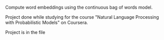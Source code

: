 Compute word embeddings using the continuous bag of words model.

Project done while studying for the course "Natural Language Processing with Probabilistic Models" on Coursera.

Project is in the file 
